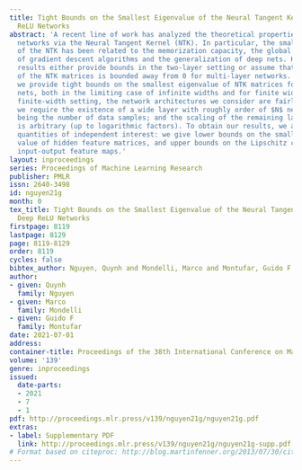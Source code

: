 ```yaml
---
title: Tight Bounds on the Smallest Eigenvalue of the Neural Tangent Kernel for Deep
  ReLU Networks
abstract: 'A recent line of work has analyzed the theoretical properties of deep neural
  networks via the Neural Tangent Kernel (NTK). In particular, the smallest eigenvalue
  of the NTK has been related to the memorization capacity, the global convergence
  of gradient descent algorithms and the generalization of deep nets. However, existing
  results either provide bounds in the two-layer setting or assume that the spectrum
  of the NTK matrices is bounded away from 0 for multi-layer networks. In this paper,
  we provide tight bounds on the smallest eigenvalue of NTK matrices for deep ReLU
  nets, both in the limiting case of infinite widths and for finite widths. In the
  finite-width setting, the network architectures we consider are fairly general:
  we require the existence of a wide layer with roughly order of $N$ neurons, $N$
  being the number of data samples; and the scaling of the remaining layer widths
  is arbitrary (up to logarithmic factors). To obtain our results, we analyze various
  quantities of independent interest: we give lower bounds on the smallest singular
  value of hidden feature matrices, and upper bounds on the Lipschitz constant of
  input-output feature maps.'
layout: inproceedings
series: Proceedings of Machine Learning Research
publisher: PMLR
issn: 2640-3498
id: nguyen21g
month: 0
tex_title: Tight Bounds on the Smallest Eigenvalue of the Neural Tangent Kernel for
  Deep ReLU Networks
firstpage: 8119
lastpage: 8129
page: 8119-8129
order: 8119
cycles: false
bibtex_author: Nguyen, Quynh and Mondelli, Marco and Montufar, Guido F
author:
- given: Quynh
  family: Nguyen
- given: Marco
  family: Mondelli
- given: Guido F
  family: Montufar
date: 2021-07-01
address:
container-title: Proceedings of the 38th International Conference on Machine Learning
volume: '139'
genre: inproceedings
issued:
  date-parts:
  - 2021
  - 7
  - 1
pdf: http://proceedings.mlr.press/v139/nguyen21g/nguyen21g.pdf
extras:
- label: Supplementary PDF
  link: http://proceedings.mlr.press/v139/nguyen21g/nguyen21g-supp.pdf
# Format based on citeproc: http://blog.martinfenner.org/2013/07/30/citeproc-yaml-for-bibliographies/
---
```

